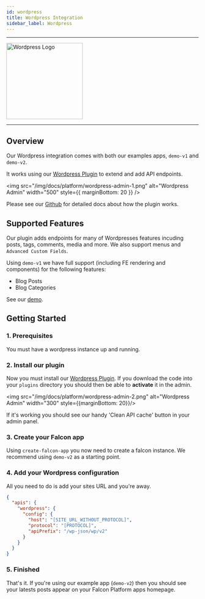 ```yaml
---
id: wordpress
title: Wordpress Integration
sidebar_label: Wordpress
---
```


---

<a href="https://wordpress.com/" rel="noreferrer noopener" target="_blank" aria-label="visit the Wordpresss site">
  <img src="/img/docs/platform/wordpress-logo.svg" alt="Wordpress Logo" width="200"/>
</a>

---

## Overview

Our Wordpress integration comes with both our examples apps, `demo-v1` and `demo-v2`.

It works using our [Wordpress Plugin](https://github.com/deity-io/falcon-wordpress-module) to extend and add API endpoints.

<img src="/img/docs/platform/wordpress-admin-1.png" alt="Wordpress Admin" width="500" style={{ marginBottom: 20 }} />

Please see our [Github](https://github.com/deity-io/falcon-wordpress-module) for detailed docs about how the plugin works.

## Supported Features

Our plugin adds endpoints for many of Wordpresses features incuding posts, tags, comments, media and more. We also support menus and `Advanced Custom Fields`.

Using `demo-v1` we have full support (including FE rendering and components) for the following features:

- Blog Posts
- Blog Categories

See our [demo](https://demo.deity.io/blog).


## Getting Started

### 1. Prerequisites

You must have a wordpress instance up and running.

### 2. Install our plugin

Now you must install our [Wordpress Plugin](https://github.com/deity-io/falcon-wordpress-module). If you download the code into your `plugins` directory you should then be able to **activate** it in the admin.

<img src="/img/docs/platform/wordpress-admin-2.png" alt="Wordpress Admin" width="300" style={{marginBottom: 20}}/>

If it's working you should see our handy 'Clean API cache' button in your admin panel.

### 3. Create your Falcon app

Using `create-falcon-app` you now need to create a falcon instance. We recommend using `demo-v2` as a starting point.

### 4. Add your Wordpress configuration

All you need to do is add your sites URL and you're away.

```json
{
  "apis": {
    "wordpress": {
      "config": {
        "host": "[SITE_URL_WITHOUT_PROTOCOL]",
        "protocol": "[PROTOCOL]",
        "apiPrefix": "/wp-json/wp/v2"
      }
    }
  }
}

```

### 5. Finished

That's it. If you're using our example app (`demo-v2`) then you should see your latests posts appear on your Falcon Platform apps homepage.

